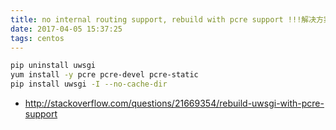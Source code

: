 ```yaml
---
title: no internal routing support, rebuild with pcre support !!!解决方案
date: 2017-04-05 15:37:25
tags: centos
---
```


```bash
pip uninstall uwsgi
yum install -y pcre pcre-devel pcre-static
pip install uwsgi -I --no-cache-dir

```

* http://stackoverflow.com/questions/21669354/rebuild-uwsgi-with-pcre-support